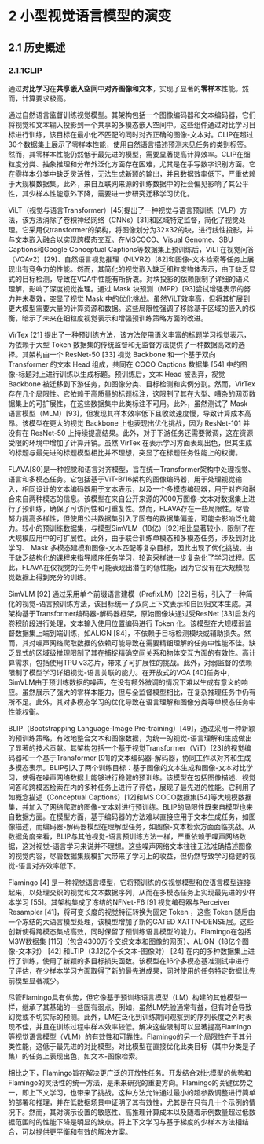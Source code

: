 # 
# 2 小型视觉语言模型的演变
## 2.1 历史概述
### 2.1.1CLIP
通过**对比学习**在**共享嵌入空间**中**对齐图像和文本**，实现了显著的**零样本**性能。然而，计算要求极高。

通过自然语言监督训练视觉模型。其架构包括一个图像编码器和文本编码器，它们将视觉和文本输入投影到一个共享的多模态嵌入空间中。这些组件通过对比学习目标进行训练，该目标在最小化不匹配的同时对齐正确的图像-文本对。CLIP在超过30个数据集上展示了零样本性能，使用自然语言描述预测未见任务的类别标签。然而，其零样本性能仍然低于最先进的模型，需要显著提高计算效率。CLIP在细粒度分类、抽象推理和分布外泛化方面存在困难，尤其是在手写数字识别方面。它在零样本分类中缺乏灵活性，无法生成新颖的输出，并且数据效率低下，严重依赖于大规模数据集。此外，来自互联网来源的训练数据中的社会偏见影响了其公平性，其少样本性能意外下降，需要进一步研究迁移学习优化。

ViLT（视觉与语言Transformer）[45]提出了一种视觉与语言预训练（VLP）方法，该方法消除了卷积神经网络（CNNs）[31]和区域特定监督，简化了视觉处理。它采用仅transformer的架构，将图像划分为32×32的块，进行线性投影，并与文本嵌入融合以实现跨模态交互。在MSCOCO、Visual Genome、SBU Captions和Google Conceptual Captions等数据集上预训练后，ViLT在视觉问答（VQAv2）[29]、自然语言视觉推理（NLVR2）[82]和图像-文本检索等任务上展现出有竞争力的性能。然而，其简化的视觉嵌入缺乏细粒度物体表示，由于缺乏显式的目标检测，导致在VQA中性能有所折衷。对块投影的依赖限制了详细的语义理解，影响了深度视觉推理。通过 Mask 块预测（MPP）[93]尝试增强表示的努力并未奏效，突显了视觉 Mask 中的优化挑战。虽然ViLT效率高，但将其扩展到更大模型需要大量的计算资源和数据。这些局限性强调了移除基于区域的嵌入的权衡，暗示了未来在细粒度视觉表示和增强预训练策略方面的改进。

VirTex [21] 提出了一种预训练方法，该方法使用语义丰富的标题学习视觉表示，为依赖于大型 Token 数据集的传统监督和无监督方法提供了一种数据高效的选择。其架构由一个 ResNet-50 [33] 视觉 Backbone 和一个基于双向 Transformer 的文本 Head 组成，共同在 COCO Captions 数据集 [54] 中的图像-标题对上进行训练以生成标题。预训练后，文本 Head 被丢弃，视觉 Backbone 被迁移到下游任务，如图像分类、目标检测和实例分割。然而，VirTex 存在几个局限性。它依赖于高质量的标题标注，这限制了其在大型、嘈杂的网页数据集上的可扩展性，在这些数据集中此类标注不可用。此外，虽然测试了 Mask 语言模型（MLM）[93]，但发现其样本效率低下且收敛速度慢，导致计算成本高昂。该模型在更大的视觉 Backbone 上也表现出优化挑战，因为 ResNet-101 并没有在 ResNet-50 上持续提高结果。此外，对于下游任务还需要微调，这在资源受限的环境中增加了计算开销。虽然 VirTex 在表示学习方面表现出色，但其生成的标题与最先进的标题模型相比并不理想，突显了在标题任务性能上的权衡。

FLAVA[80]是一种视觉和语言对齐模型，旨在统一Transformer架构中处理视觉、语言和多模态任务。它包括基于ViT-B/16架构的图像编码器，用于处理视觉输入，相同设计的文本编码器用于文本表示，以及一个多模态编码器，用于对齐和融合来自两种模态的信息。该模型在来自公开来源的7000万图像-文本对数据集上进行了预训练，确保了可访问性和可重复性。然而，FLAVA存在一些局限性。尽管努力提高多样性，但使用公共数据集引入了固有的数据集偏差，可能会影响泛化能力。较小的预训练数据集，与模型SimVLM（18亿）[92]相比显著较小，限制了在大规模应用中的可扩展性。此外，由于联合训练单模态和多模态任务，涉及到对比学习、 Mask 多模态建模和图像-文本匹配等复杂目标，因此出现了优化挑战。由于缺乏结构化的课程来指导顺序任务学习，轮询采样进一步复杂化了学习过程。因此，FLAVA在仅视觉的任务中可能表现出潜在的低性能，因为它没有在大规模视觉数据上得到充分的训练。

SimVLM [92] 通过采用单个前缀语言建模（PrefixLM）[22]目标，引入了一种简化的视觉-语言预训练方法，该目标统一了双向上下文表示和自回归文本生成。其架构基于Transformer编码器-解码器框架，原始图像块通过受ResNet [33]启发的卷积阶段进行处理，文本输入使用位置编码进行 Token 化。该模型在大规模弱监督数据集上端到端训练，如ALIGN [84]，不依赖于目标检测模块或辅助损失。然而，其对噪声网络爬取数据的依赖可能导致在需要精细理解的任务中性能不佳。缺乏显式的区域级推理限制了其在捕捉精确空间关系和物体交互方面的有效性。高计算需求，包括使用TPU v3芯片，带来了可扩展性的挑战。此外，对弱监督的依赖限制了模型学习详细视觉-语言关联的能力。在开放式的VQA [40]任务中，SimVLM由于预训练数据的噪声，在没有额外微调的情况下难以生成有意义的响应。虽然展示了强大的零样本能力，但与全监督模型相比，在复杂推理任务中仍有所不足。此外，其对多模态学习的优化导致在语言理解和图像分类等单模态任务中性能权衡。

BLIP（Bootstrapping Language-Image Pre-training）[49]，通过采用一种新颖的预训练策略，有效地整合文本和图像数据，为统一的视觉-语言理解和生成做出了显著的技术贡献。其架构包括一个基于视觉Transformer（ViT）[23]的视觉编码器和一个基于Transformer [91]的文本编码器-解码器，协同工作以对齐和生成多模态表示。BLIP引入了两个训练目标：基于图像的文本生成和图像-文本对比学习，使得在噪声网络数据上能够进行稳健的预训练。该模型在包括图像描述、视觉问答和跨模态检索在内的多种任务上进行了评估，展现了最先进的性能。它利用了如概念描述（Conceptual Captions）[12]和MS COCO数据集[54]等大规模数据集，并加入了网络爬取的图像-文本对进行预训练。BLIP的局限性既来自模型也来自数据方面。在模型方面，基于编码器的方法难以直接应用于文本生成任务，如图像描述，而编码器-解码器模型在理解型任务，如图像-文本检索方面面临挑战。从数据角度来看，BLIP与其他视觉-语言预训练方法一样，严重依赖于噪声网络数据，这对视觉-语言学习来说并不理想。这些噪声网络文本往往无法准确描述图像的视觉内容，尽管数据集规模扩大带来了学习上的收益，但仍然导致学习稳健的视觉-语言对齐效率低下。

Flamingo [4] 是一种视觉语言模型，它将预训练的仅视觉模型和仅语言模型连接起来，以处理交织的视觉和文本数据序列，从而在多模态任务上实现最先进的少样本学习 [55]。其架构集成了冻结的NFNet-F6 [9] 视觉编码器与Perceiver Resampler [41]，将可变长度的视觉特征转换为固定 Token ，这些 Token 随后由一个冻结的大语言模型处理，该模型增加了新的GATED XATTN-DENSE层。这些创新使得跨模态集成高效，同时保留了预训练语言模型的能力。Flamingo在包括M3W数据集 [115]（包含4300万个交织文本和图像的网页）、ALIGN（18亿个图像-文本对） [42] 和LTIP（3.12亿个长文本-图像对） [24] 在内的多种数据集上进行了训练，使用了新颖的多目标损失函数。该模型在16个多模态基准测试中进行了评估，在少样本学习方面取得了新的最先进成果，同时使用的任务特定数据比先前模型显著减少。

尽管Flamingo具有优势，但它像基于预训练语言模型（LM）构建的其他模型一样，继承了其基础的一些固有弱点。例如，虽然LM先验通常有益，但有时会导致幻觉或不切实际的预测。此外，LM在泛化到训练期间观察到的序列长度之外时表现不佳，并且在训练过程中样本效率较低。解决这些限制可以显著提高Flamingo等视觉语言模型（VLM）的有效性和可靠性。Flamingo的另一个局限性在于其分类性能，这低于最先进的对比模型。对比模型在直接优化此类目标（其中分类是子集）的任务上表现出色，如文本-图像检索。

相比之下，Flamingo旨在解决更广泛的开放性任务。开发结合对比模型的优势和Flamingo的灵活性的统一方法，是未来研究的重要方向。Flamingo的关键优势之一，即上下文学习，也带来了挑战。这种方法允许通过最小的超参数调整进行简单的部署和推理，并在低数据场景中证明了其有效性，尤其是在只有几十个示例的情况下。然而，其对演示设置的敏感性、高推理计算成本以及随着示例数量超过低数据范围时的性能下降是明显的缺点。将上下文学习与基于梯度的少样本方法相结合，可以提供更平衡和有效的解决方案。